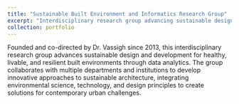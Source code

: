 ```yaml
---
title: "Sustainable Built Environment and Informatics Research Group"
excerpt: "Interdisciplinary research group advancing sustainable design through data analytics<br/><img src='/images/500x300.png'>"
collection: portfolio
---
```


Founded and co-directed by Dr. Vassigh since 2013, this interdisciplinary research group advances sustainable design and development for healthy, livable, and resilient built environments through data analytics. The group collaborates with multiple departments and institutions to develop innovative approaches to sustainable architecture, integrating environmental science, technology, and design principles to create solutions for contemporary urban challenges. 